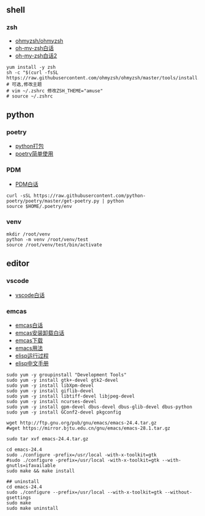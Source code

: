 ## shell

### zsh
* [ohmyzsh/ohmyzsh](https://github.com/ohmyzsh/ohmyzsh.git)
* [oh-my-zsh白话](https://blog.csdn.net/qierkang/article/details/85941316)
* [oh-my-zsh白话2](https://zhuanlan.zhihu.com/p/58073103)
```shell
yum install -y zsh
sh -c "$(curl -fsSL https://raw.githubusercontent.com/ohmyzsh/ohmyzsh/master/tools/install.sh)"
# 可选,修改主题
# vim ~/.zshrc 修改ZSH_THEME="amuse"
# source ~/.zshrc  
```

## python

### poetry
* [python打包](https://www.jianshu.com/p/d4209d77c3b1)
* [poetry简单使用](http://t.zoukankan.com/zepc007-p-12054815.html)

### PDM
* [PDM白话](https://zhuanlan.zhihu.com/p/468445226)

```shell
curl -sSL https://raw.githubusercontent.com/python-poetry/poetry/master/get-poetry.py | python
source $HOME/.poetry/env
```

### venv
```shell
mkdir /root/venv
python -m venv /root/venv/test
source /root/venv/test/bin/activate
```

## editor

### vscode
* [vscode白话](https://segmentfault.com/a/1190000017949680)

### emcas
* [emcas白话](https://liujiacai.net/blog/2020/11/25/why-emacs/)
* [emcas安装卸载白话](https://www.cnblogs.com/snake553/p/4943816.html)
* [emcas下载](https://mirror.bjtu.edu.cn/gnu/emacs/)
* [emacs用法](https://book.emacs-china.org/)
* [elisp运行过程](https://kangxiaoning.github.io/post/2021/02/learn-emacs-lisp-part-1/)
* [elisp中文手册](https://emacs-china.org/t/elisp28-1-1-0/21185/5)

```shell
sudo yum -y groupinstall "Development Tools"
sudo yum -y install gtk+-devel gtk2-devel
sudo yum -y install libXpm-devel
sudo yum -y install giflib-devel
sudo yum -y install libtiff-devel libjpeg-devel
sudo yum -y install ncurses-devel
sudo yum -y install gpm-devel dbus-devel dbus-glib-devel dbus-python
sudo yum -y install GConf2-devel pkgconfig

wget http://ftp.gnu.org/pub/gnu/emacs/emacs-24.4.tar.gz
#wget https://mirror.bjtu.edu.cn/gnu/emacs/emacs-28.1.tar.gz

sudo tar xvf emacs-24.4.tar.gz

cd emacs-24.4
sudo ./configure -prefix=/usr/local -with-x-toolkit=gtk
#sudo ./configure -prefix=/usr/local -with-x-toolkit=gtk --with-gnutls=ifavailable
sudo make && make install
```

```shell
## uninstall
cd emacs-24.4 
sudo ./configure --prefix=/usr/local --with-x-toolkit=gtk --without-gsettings
sudo make
sudo make uninstall
```
